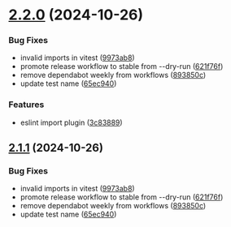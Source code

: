 # [2.2.0](https://github.com/ruchernchong/number-format/compare/v2.1.0...v2.2.0) (2024-10-26)


### Bug Fixes

* invalid imports in vitest ([9973ab8](https://github.com/ruchernchong/number-format/commit/9973ab867c7c84ed4a5b7f49fe8da23ae9b33749))
* promote release workflow to stable from --dry-run ([621f76f](https://github.com/ruchernchong/number-format/commit/621f76f02072c06ae00cbc412c8e1300c8c07d83))
* remove dependabot weekly from workflows ([893850c](https://github.com/ruchernchong/number-format/commit/893850c65dd3c6caac052c3ffbc683b7c97bee07))
* update test name ([65ec940](https://github.com/ruchernchong/number-format/commit/65ec94079fb66f0530401bdca496f0ebb90f32e0))


### Features

* eslint import plugin ([3c83889](https://github.com/ruchernchong/number-format/commit/3c83889e503b528092043893c276b1a5d61f6293))

## [2.1.1](https://github.com/ruchernchong/number-format/compare/v2.1.0...v2.1.1) (2024-10-26)


### Bug Fixes

* invalid imports in vitest ([9973ab8](https://github.com/ruchernchong/number-format/commit/9973ab867c7c84ed4a5b7f49fe8da23ae9b33749))
* promote release workflow to stable from --dry-run ([621f76f](https://github.com/ruchernchong/number-format/commit/621f76f02072c06ae00cbc412c8e1300c8c07d83))
* remove dependabot weekly from workflows ([893850c](https://github.com/ruchernchong/number-format/commit/893850c65dd3c6caac052c3ffbc683b7c97bee07))
* update test name ([65ec940](https://github.com/ruchernchong/number-format/commit/65ec94079fb66f0530401bdca496f0ebb90f32e0))
